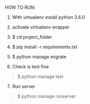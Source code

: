 HOW TO RUN:

1. With virtualenv install python 3.6.0

2. activate virtualenv wrapper

3. $ cd project_folder

4. $ pip install -r requirements.txt

5. $ python manage migrate

6. Check is test fine
  > $ python manage test
  
7. Run server
  > $ python manage runserver 
